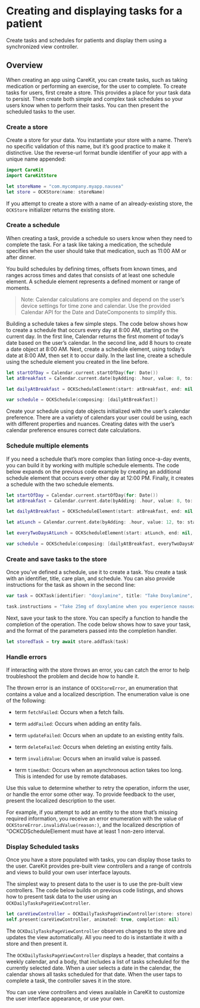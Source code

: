 # Creating and displaying tasks for a patient

Create tasks and schedules for patients and display them using a synchronized view controller.

## Overview

When creating an app using CareKit, you can create tasks, such as taking medication or performing an exercise, for the user to complete. To create tasks for users, first create a store. This provides a place for your task data to persist. Then create both simple and complex task schedules so your users know when to perform their tasks. You can then present the scheduled tasks to the user.

### Create a store

Create a store for your data. You instantiate your store with a name. There’s no specific validation of this name, but it’s good practice to make it distinctive. Use the reverse-url format bundle identifier of your app with a unique name appended:

```swift
import CareKit
import CareKitStore

let storeName = "com.mycompany.myapp.nausea"
let store = OCKStore(name: storeName) 
```

If you attempt to create a store with a name of an already-existing store, the `OCKStore` initializer returns the existing store.

### Create a schedule

When creating a task, provide a schedule so users know when they need to complete the task. For a task like taking a medication, the schedule specifies when the user should take that medication, such as 11:00 AM or after dinner.

You build schedules by defining times, offsets from known times, and ranges across times and dates that consists of at least one schedule element. A schedule element represents a defined moment or range of moments.

> Note: Calendar calculations are complex and depend on the user’s device settings for time zone and calendar. Use the provided Calendar API for the Date and DateComponents to simplify this.

Building a schedule takes a few simple steps. The code below shows how to create a schedule that occurs every day at 8:00 AM, starting on the current day. In the first line, Calendar returns the first moment of today’s date based on the user’s calendar. In the second line, add 8 hours to create a date object at 8:00 AM. Next, create a schedule element, using today’s date at 8:00 AM, then set it to occur daily. In the last line, create a schedule using the schedule element you created in the line before.

```swift
let startOfDay = Calendar.current.startOfDay(for: Date())
let atBreakfast = Calendar.current.date(byAdding: .hour, value: 8, to: startOfDay)!

let dailyAtBreakfast = OCKScheduleElement(start: atBreakfast, end: nil, interval: DateComponents(day: 1))

var schedule = OCKSchedule(composing: [dailyAtBreakfast])
```

Create your schedule using date objects initialized with the user’s calendar preference. There are a variety of calendars your user could be using, each with different properties and nuances. Creating dates with the user’s calendar preference ensures correct date calculations.

### Schedule multiple elements

If you need a schedule that’s more complex than listing once-a-day events, you can build it by working with multiple schedule elements. The code below expands on the previous code example by creating an additional schedule element that occurs every other day at 12:00 PM. Finally, it creates a schedule with the two schedule elements.

```swift
let startOfDay = Calendar.current.startOfDay(for: Date())
let atBreakfast = Calendar.current.date(byAdding: .hour, value: 8, to: startOfDay)!

let dailyAtBreakfast = OCKScheduleElement(start: atBreakfast, end: nil, interval: DateComponents(day: 1))

let atLunch = Calendar.current.date(byAdding: .hour, value: 12, to: startOfDay)!

let everyTwoDaysAtLunch = OCKScheduleElement(start: atLunch, end: nil, interval: DateComponents(day: 2))

var schedule = OCKSchedule(composing: [dailyAtBreakfast, everyTwoDaysAtLunch])
```

### Create and save tasks to the store

Once you’ve defined a schedule, use it to create a task. You create a task with an identifier, title, care plan, and schedule. You can also provide instructions for the task as shown in the second line:

```swift
var task = OCKTask(identifier: "doxylamine", title: "Take Doxylamine", carePlanID: nil, schedule: schedule)

task.instructions = "Take 25mg of doxylamine when you experience nausea."
```

Next, save your task to the store. You can specify a function to handle the completion of the operation. The code below shows how to save your task, and the format of the parameters passed into the completion handler.

```swift
let storedTask = try await store.addTask(task)
```

### Handle errors

If interacting with the store throws an error, you can catch the error to help troubleshoot the problem and decide how to handle it.

The thrown error is an instance of `OCKStoreError`, an enumeration that contains a value and a localized description. The enumeration value is one of the following:

- term `fetchFailed`: Occurs when a fetch fails.

- term `addFailed`: Occurs when adding an entity fails.

- term `updateFailed`: Occurs when an update to an existing entity fails.

- term `deleteFailed`: Occurs when deleting an existing entity fails.

- term `invalidValue`: Occurs when an invalid value is passed.

- term `timedOut`: Occurs when an asynchronous action takes too long. This is intended for use by remote databases.

Use this value to determine whether to retry the operation, inform the user, or handle the error some other way. To provide feedback to the user, present the localized description to the user.

For example, if you attempt to add an entity to the store that’s missing required information, you receive an error enumeration with the value of `OCKStoreError.invalidValue(reason:)`, and the localized description of “OCKCDScheduleElement must have at least 1 non-zero interval.

### Display Scheduled tasks

Once you have a store populated with tasks, you can display those tasks to the user. CareKit provides pre-built view controllers and a range of controls and views to build your own user interface layouts.

The simplest way to present data to the user is to use the pre-built view controllers. The code below builds on previous code listings, and shows how to present task data to the user using an ``OCKDailyTasksPageViewController``.

```swift
let careViewController = OCKDailyTasksPageViewController(store: store)
self.present(careViewController, animated: true, completion: nil)
```

The ``OCKDailyTasksPageViewController``  observes changes to the store and updates the view automatically. All you need to do is instantiate it with a store and then present it.

The ``OCKDailyTasksPageViewController`` displays a header, that contains a weekly calendar, and a body, that includes a list of tasks scheduled for the currently selected date. When a user selects a date in the calendar, the calendar shows all tasks scheduled for that date. When the user taps to complete a task, the controller saves it in the store.

You can use view controllers and views available in CareKit to customize the user interface appearance, or use your own.
